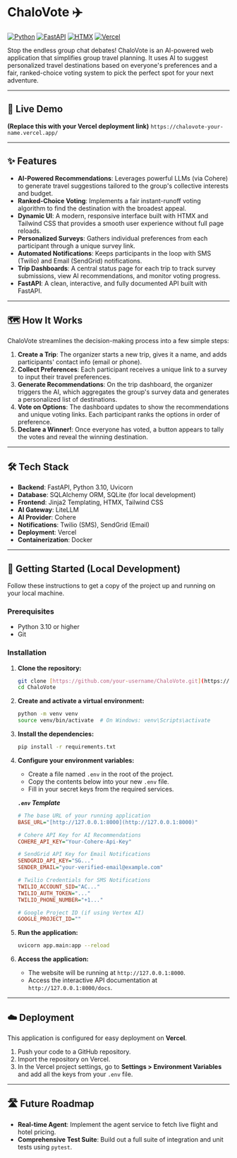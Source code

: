 # ChaloVote ✈️

[![Python](https://img.shields.io/badge/Python-3.10%2B-blue?style=for-the-badge&logo=python)](https://www.python.org/)
[![FastAPI](https://img.shields.io/badge/FastAPI-0.111.0-green?style=for-the-badge&logo=fastapi)](https://fastapi.tiangolo.com/)
[![HTMX](https://img.shields.io/badge/HTMX-1.9.10-blueviolet?style=for-the-badge&logo=htmx)](https://htmx.org/)
[![Vercel](https://img.shields.io/badge/Deployed%20on-Vercel-black?style=for-the-badge&logo=vercel)](https://vercel.com/)

Stop the endless group chat debates! ChaloVote is an AI-powered web application that simplifies group travel planning. It uses AI to suggest personalized travel destinations based on everyone's preferences and a fair, ranked-choice voting system to pick the perfect spot for your next adventure.

---

## 🚀 Live Demo

**(Replace this with your Vercel deployment link)**
`https://chalovote-your-name.vercel.app/`

---

## ✨ Features

-   **AI-Powered Recommendations**: Leverages powerful LLMs (via Cohere) to generate travel suggestions tailored to the group's collective interests and budget.
-   **Ranked-Choice Voting**: Implements a fair instant-runoff voting algorithm to find the destination with the broadest appeal.
-   **Dynamic UI**: A modern, responsive interface built with HTMX and Tailwind CSS that provides a smooth user experience without full page reloads.
-   **Personalized Surveys**: Gathers individual preferences from each participant through a unique survey link.
-   **Automated Notifications**: Keeps participants in the loop with SMS (Twilio) and Email (SendGrid) notifications.
-   **Trip Dashboards**: A central status page for each trip to track survey submissions, view AI recommendations, and monitor voting progress.
-   **FastAPI**: A clean, interactive, and fully documented API built with FastAPI.

---

## 🗺️ How It Works

ChaloVote streamlines the decision-making process into a few simple steps:

1.  **Create a Trip**: The organizer starts a new trip, gives it a name, and adds participants' contact info (email or phone).
2.  **Collect Preferences**: Each participant receives a unique link to a survey to input their travel preferences.
3.  **Generate Recommendations**: On the trip dashboard, the organizer triggers the AI, which aggregates the group's survey data and generates a personalized list of destinations.
4.  **Vote on Options**: The dashboard updates to show the recommendations and unique voting links. Each participant ranks the options in order of preference.
5.  **Declare a Winner!**: Once everyone has voted, a button appears to tally the votes and reveal the winning destination.

---

## 🛠️ Tech Stack

-   **Backend**: FastAPI, Python 3.10, Uvicorn
-   **Database**: SQLAlchemy ORM, SQLite (for local development)
-   **Frontend**: Jinja2 Templating, HTMX, Tailwind CSS
-   **AI Gateway**: LiteLLM
-   **AI Provider**: Cohere
-   **Notifications**: Twilio (SMS), SendGrid (Email)
-   **Deployment**: Vercel
-   **Containerization**: Docker

---

## 🚀 Getting Started (Local Development)

Follow these instructions to get a copy of the project up and running on your local machine.

### Prerequisites

-   Python 3.10 or higher
-   Git

### Installation

1.  **Clone the repository:**
    ```bash
    git clone [https://github.com/your-username/ChaloVote.git](https://github.com/your-username/ChaloVote.git)
    cd ChaloVote
    ```

2.  **Create and activate a virtual environment:**
    ```bash
    python -m venv venv
    source venv/bin/activate  # On Windows: venv\Scripts\activate
    ```

3.  **Install the dependencies:**
    ```bash
    pip install -r requirements.txt
    ```

4.  **Configure your environment variables:**
    -   Create a file named `.env` in the root of the project.
    -   Copy the contents below into your new `.env` file.
    -   Fill in your secret keys from the required services.

    ***`.env` Template***
    ```ini
    # The base URL of your running application
    BASE_URL="[http://127.0.0.1:8000](http://127.0.0.1:8000)"

    # Cohere API Key for AI Recommendations
    COHERE_API_KEY="Your-Cohere-Api-Key"

    # SendGrid API Key for Email Notifications
    SENDGRID_API_KEY="SG..."
    SENDER_EMAIL="your-verified-email@example.com"

    # Twilio Credentials for SMS Notifications
    TWILIO_ACCOUNT_SID="AC..."
    TWILIO_AUTH_TOKEN="..."
    TWILIO_PHONE_NUMBER="+1..."

    # Google Project ID (if using Vertex AI)
    GOOGLE_PROJECT_ID=""
    ```

5.  **Run the application:**
    ```bash
    uvicorn app.main:app --reload
    ```

6.  **Access the application:**
    -   The website will be running at `http://127.0.0.1:8000`.
    -   Access the interactive API documentation at `http://127.0.0.1:8000/docs`.

---

## ☁️ Deployment

This application is configured for easy deployment on **Vercel**.

1.  Push your code to a GitHub repository.
2.  Import the repository on Vercel.
3.  In the Vercel project settings, go to **Settings > Environment Variables** and add all the keys from your `.env` file.

---

## 🛣️ Future Roadmap

-   **Real-time Agent**: Implement the agent service to fetch live flight and hotel pricing.
-   **Comprehensive Test Suite**: Build out a full suite of integration and unit tests using `pytest`.